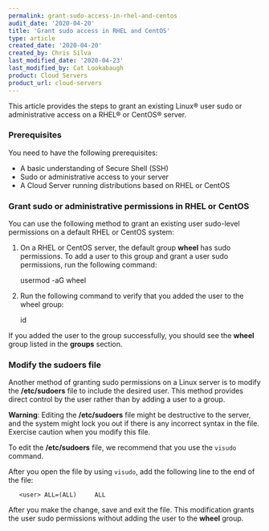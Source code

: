 ```yaml
---
permalink: grant-sudo-access-in-rhel-and-centos
audit_date: '2020-04-20'
title: 'Grant sudo access in RHEL and CentOS'
type: article
created_date: '2020-04-20'
created_by: Chris Silva
last_modified_date: '2020-04-23'
last_modified_by: Cat Lookabaugh
product: Cloud Servers
product_url: cloud-servers
---
```


This article provides the steps to grant an existing Linux&reg; user sudo or administrative access on a RHEL&reg; or CentOS&reg; server. 


### Prerequisites

You need to have the following prerequisites:

- A basic understanding of Secure Shell (SSH)
- Sudo or administrative access to your server
- A Cloud Server running distributions based on RHEL or CentOS

### Grant sudo or administrative permissions in RHEL or CentOS

You can use the following method to grant an existing user sudo-level permissions on a default RHEL or
CentOS system:

1.  On a RHEL or CentOS server, the default group **wheel** has sudo permissions. To add a user to this
group and grant a user sudo permissions, run the following command:

       usermod -aG wheel <user>

2.  Run the following command to verify that you added the user to the wheel group:

       id <user> 

If you added the user to the group successfully, you should see the **wheel** group listed in the **groups**
section. 


### Modify the sudoers file

Another method of granting sudo permissions on a Linux server is to modify the **/etc/sudoers**
file to include the desired user. This method provides direct control by the user rather than by adding
a user to a group. 

**Warning**: Editing the **/etc/sudoers** file might be destructive to the server, and the system might
lock you out if there is any incorrect syntax in the file. Exercise caution when you modify this file. 

To edit the **/etc/sudoers** file, we recommend that you use the `visudo` command. 

After you open the file by using `visudo`, add the following line to the end of the file:

       <user> ALL=(ALL)		ALL

After you make the change, save and exit the file. This modification grants the user sudo permissions
without adding the user to the **wheel** group. 
